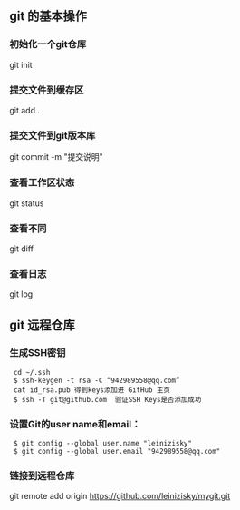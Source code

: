 ##  git 的基本操作

###  初始化一个git仓库
git init

###  提交文件到缓存区
git add . 

### 提交文件到git版本库
git commit -m "提交说明" 

### 查看工作区状态
git status 

### 查看不同
git diff

### 查看日志
git log


## git 远程仓库
	 
### 生成SSH密钥
     cd ~/.ssh
	 $ ssh-keygen -t rsa -C “942989558@qq.com”
	 cat id_rsa.pub 得到keys添加进 GitHub 主页
	 $ ssh -T git@github.com  验证SSH Keys是否添加成功
	 
### 设置Git的user name和email：
	 $ git config --global user.name "leinizisky"
	 $ git config --global user.email "942989558@qq.com"
	 
###  链接到远程仓库
git remote add origin https://github.com/leinizisky/mygit.git


	 
